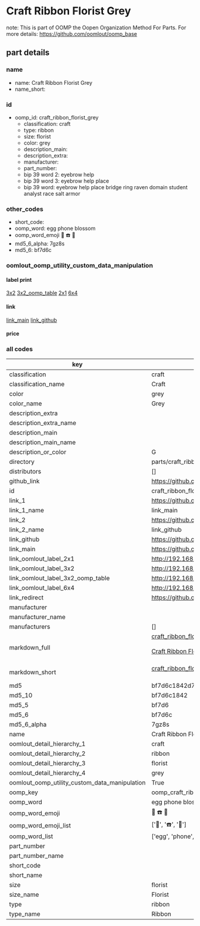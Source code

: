 # Craft Ribbon Florist Grey  

note: This is part of OOMP the Oopen Organization Method For Parts. For more details: https://github.com/oomlout/oomp_base

##  part details
  







### name
* name: Craft Ribbon Florist Grey
* name_short: 
### id
* oomp_id: craft_ribbon_florist_grey
  * classification: craft
  * type: ribbon
  * size: florist
  * color: grey
  * description_main: 
  * description_extra: 
  * manufacturer: 
  * part_number: 
  * bip 39 word 2: eyebrow help
  * bip 39 word 3: eyebrow help place
  * bip 39 word: eyebrow help place bridge ring raven domain student analyst race salt armor

### other_codes
* short_code: 
* oomp_word: egg phone blossom
* oomp_word_emoji :egg: :phone: :blossom:
* md5_6_alpha: 7gz8s
* md5_6: bf7d6c






### oomlout_oomp_utility_custom_data_manipulation
#### label print
[3x2](http://192.168.1.245:1112/?label=oomp%207gz8s)
[3x2_oomp_table](http://192.168.1.108:1112/?label=oomp%207gz8s)
[2x1](http://192.168.1.242:1112/?label=oomp%207gz8s)
[6x4](http://192.168.1.55:1112/?label=oomp%207gz8s)    

#### link

[link_main](https://github.com/oomlout/oomlout_oomp_version_1_messy/tree/main/parts/craft_ribbon_florist_grey) [link_github](https://github.com/oomlout/oomlout_oomp_version_1_messy/tree/main/parts/craft_ribbon_florist_grey)                             

#### price







### all codes 
| key | value |  
| --- | --- |  
| classification | craft |  
| classification_name | Craft |  
| color | grey |  
| color_name | Grey |  
| description_extra |  |  
| description_extra_name |  |  
| description_main |  |  
| description_main_name |  |  
| description_or_color | G  |  
| directory | parts/craft_ribbon_florist_grey |  
| distributors | [] |  
| github_link | https://github.com/oomlout/oomlout_oomp_part_src/tree/main/parts/craft_ribbon_florist_grey |  
| id | craft_ribbon_florist_grey |  
| link_1 | https://github.com/oomlout/oomlout_oomp_version_1_messy/tree/main/parts/craft_ribbon_florist_grey |  
| link_1_name | link_main |  
| link_2 | https://github.com/oomlout/oomlout_oomp_version_1_messy/tree/main/parts/craft_ribbon_florist_grey |  
| link_2_name | link_github |  
| link_github | https://github.com/oomlout/oomlout_oomp_version_1_messy/tree/main/parts/craft_ribbon_florist_grey |  
| link_main | https://github.com/oomlout/oomlout_oomp_version_1_messy/tree/main/parts/craft_ribbon_florist_grey |  
| link_oomlout_label_2x1 | http://192.168.1.242:1112/?label=oomp%207gz8s |  
| link_oomlout_label_3x2 | http://192.168.1.245:1112/?label=oomp%207gz8s |  
| link_oomlout_label_3x2_oomp_table | http://192.168.1.108:1112/?label=oomp%207gz8s |  
| link_oomlout_label_6x4 | http://192.168.1.55:1112/?label=oomp%207gz8s |  
| link_redirect | https://github.com/oomlout/oomlout_oomp_version_1_messy/tree/main/parts/craft_ribbon_florist_grey |  
| manufacturer |  |  
| manufacturer_name |  |  
| manufacturers | [] |  
| markdown_full | [craft_ribbon_florist_grey](none)<br>[](none)<br>[Craft Ribbon Florist Grey](none)<br><br> |  
| markdown_short | [craft_ribbon_florist_grey](none)<br><br> |  
| md5 | bf7d6c1842d7681ec9dd01bd4b9ac28a |  
| md5_10 | bf7d6c1842 |  
| md5_5 | bf7d6 |  
| md5_6 | bf7d6c |  
| md5_6_alpha | 7gz8s |  
| name | Craft Ribbon Florist Grey |  
| oomlout_detail_hierarchy_1 | craft |  
| oomlout_detail_hierarchy_2 | ribbon |  
| oomlout_detail_hierarchy_3 | florist |  
| oomlout_detail_hierarchy_4 | grey |  
| oomlout_oomp_utility_custom_data_manipulation | True |  
| oomp_key | oomp_craft_ribbon_florist_grey |  
| oomp_word | egg phone blossom |  
| oomp_word_emoji | :egg: :phone: :blossom: |  
| oomp_word_emoji_list | [':egg:', ':phone:', ':blossom:'] |  
| oomp_word_list | ['egg', 'phone', 'blossom'] |  
| part_number |  |  
| part_number_name |  |  
| short_code |  |  
| short_name |  |  
| size | florist |  
| size_name | Florist |  
| type | ribbon |  
| type_name | Ribbon |  
